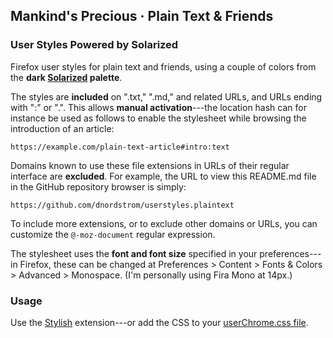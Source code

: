 ## Mankind's Precious · Plain Text & Friends

### User Styles Powered by Solarized

Firefox user styles for plain text and friends, using a couple of colors from the **dark [Solarized](https://github.com/altercation/solarized) palette**.

The styles are **included** on ".txt," ".md," and related URLs, and URLs ending with ":<format>" or ".<format>". This allows **manual activation**---the location hash can for instance be used as follows to enable the stylesheet while browsing the introduction of an article:

`https://example.com/plain-text-article#intro:text`

Domains known to use these file extensions in URLs of their regular interface are **excluded**. For example, the URL to view this README.md file in the GitHub repository browser is simply:

`https://github.com/dnordstrom/userstyles.plaintext`

To include more extensions, or to exclude other domains or URLs, you can customize the `@-moz-document` regular expression.

The stylesheet uses the **font and font size** specified in your preferences---in Firefox, these can be changed at Preferences > Content > Fonts & Colors > Advanced > Monospace. (I'm personally using Fira Mono at 14px.)

### Usage

Use the [Stylish](https://addons.mozilla.org/en-US/firefox/addon/stylish/) extension---or add the CSS to your [userChrome.css file](http://kb.mozillazine.org/index.php?title=UserChrome.css).

